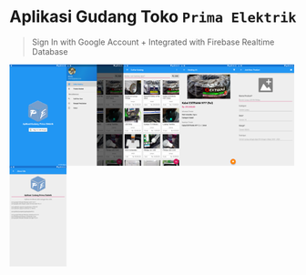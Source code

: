 # Aplikasi Gudang Toko `Prima Elektrik`
> Sign In with Google Account + Integrated with Firebase Realtime Database

<div>
    <p align="center">
    <img align="left" width="100" src="images/Screenshot_2019-05-23-08-50-25.png" />
    <img align="left" width="100" src="images/Screenshot_2019-05-23-08-50-30.png" />
    <img align="left" width="100" src="images/Screenshot_2019-05-23-08-51-11.png" />
    <img align="left" width="100" src="images/Screenshot_2019-05-23-08-52-09.png" />
    <img align="left" width="100" src="images/Screenshot_2019-05-23-08-52-21.png" />
    <img align="left" width="100" src="images/Screenshot_2019-05-23-08-52-53.png" />
    </p>
</div>